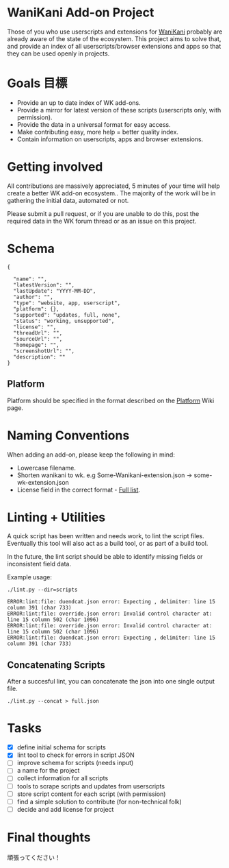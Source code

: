 # WaniKani Add-on Project

Those of you who use userscripts and extensions for [WaniKani](https://wanikani.com) probably are already aware of the state of the ecosystem. This project aims to solve that, and provide an index of all userscripts/browser extensions and apps so that they can be used openly in projects.

# Goals 目標

- Provide an up to date index of WK add-ons.
- Provide a mirror for latest version of these scripts (userscripts only, with permission).
- Provide the data in a universal format for easy access.
- Make contributing easy, more help = better quality index.
- Contain information on userscripts, apps and browser extensions.

# Getting involved

All contributions are massively appreciated, 5 minutes of your time will help create a better WK add-on ecosystem.. The majority of the work will be in gathering the initial data, automated or not.  

Please submit a pull request, or if you are unable to do this,  post the required data in the WK forum thread or as an issue on this project.

# Schema

```
{

  "name": "",
  "latestVersion": "",
  "lastUpdate": "YYYY-MM-DD",
  "author": "",
  "type": "website, app, userscript",
  "platform": {},
  "supported": "updates, full, none",
  "status": "working, unsupported",
  "license": "",
  "threadUrl": "",
  "sourceUrl": "",
  "homepage": "",
  "screenshotUrl": "",
  "description": ""
}
```

## Platform

Platform should be specified in the format described on the [Platform](https://github.com/eddie/wkindex/wiki/Platforms) Wiki page.


# Naming Conventions

When adding an add-on, please keep the following in mind:

- Lowercase filename. 
- Shorten wanikani to wk. e.g Some-Wanikani-extension.json -> some-wk-extension.json
- License field in the correct format - [Full list](https://spdx.org/licenses/).


# Linting + Utilities

A quick script has been written and needs work, to lint the script files. 
Eventually this tool will also act as a build tool, or as part of a build tool.

In the future, the lint script should be able to identify missing fields or inconsistent 
field data.

Example usage:

`./lint.py --dir=scripts`

```
ERROR:lint:file: duendcat.json error: Expecting , delimiter: line 15 column 391 (char 733)
ERROR:lint:file: override.json error: Invalid control character at: line 15 column 502 (char 1096)
ERROR:lint:file: override.json error: Invalid control character at: line 15 column 502 (char 1096)
ERROR:lint:file: duendcat.json error: Expecting , delimiter: line 15 column 391 (char 733)
```

## Concatenating Scripts

After a succesful lint, you can concatenate the json into one single output file.

```./lint.py --concat > full.json```

# Tasks  

- [x] define initial schema for scripts
- [x] lint tool to check for errors in script JSON
- [ ] improve schema for scripts (needs input)
- [ ] a name for the project
- [ ] collect information for all scripts
- [ ] tools to scrape scripts and updates from userscripts
- [ ] store script content for each script (with permission)
- [ ] find a simple solution to contribute (for non-technical folk)
- [ ] decide and add license for project

# Final thoughts

頑張ってください！


